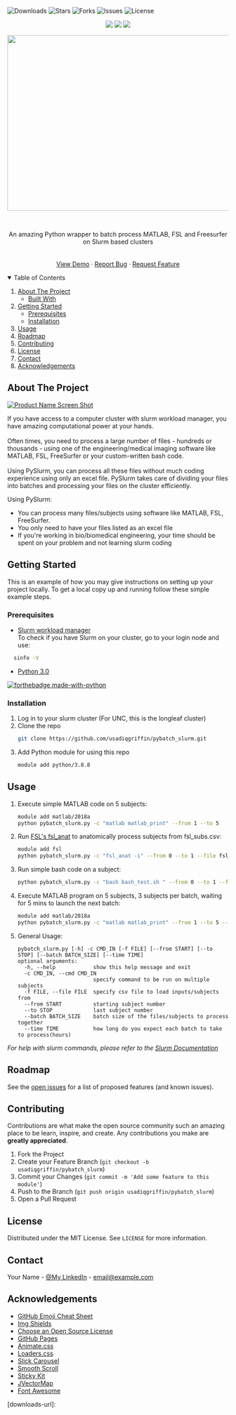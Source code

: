 
<!-- PROJECT SHIELDS -->
<!--
*** I'm using markdown "reference style" links for readability.
*** Reference links are enclosed in brackets [ ] instead of parentheses ( ).
*** See the bottom of this document for the declaration of the reference variables
*** for contributors-url, forks-url, etc. This is an optional, concise syntax you may use.
*** https://www.markdownguide.org/basic-syntax/#reference-style-links
-->
[contributors-shield]: https://img.shields.io/github/all-contributors/usadiqgriffin/pybatch_slurm
[contributors-url]: https://github.com/othneildrew/Best-README-Template/graphs/contributors
[forks-shield]: https://img.shields.io/github/forks/usadiqgriffin/pybatch_slurm?style=social
[forks-url]: https://img.shields.io/github/forks/usadiqgriffin/pybatch_slurm?style=social
[stars-shield]: https://img.shields.io/github/stars/usadiqgriffin/pybatch_slurm?style=social
[stars-url]: https://github.com/usadiqgriffin/pybatch_slurm/stargazers
[issues-shield]: https://img.shields.io/github/issues/usadiqgriffin/pybatch_slurm
[issues-url]: https://github.com/usadiqgriffin/pybatch_slurm/issues
[license-shield]: https://img.shields.io/github/license/usadiqgriffin/pybatch_slurm
[license-url]: https://github.com/usadiqgriffin/pybatch_slurm/blob/main/LICENSE.txt
[linkedin-shield]: https://img.shields.io/badge/-LinkedIn-black.svg?style=for-the-badge&logo=linkedin&colorB=555
[linkedin-url]: https://linkedin.com/in/othneildrew
[product-screenshot]: images/screenshot.png
[downloads-shield]: https://img.shields.io/github/downloads/usadiqgriffin/pybatch_slurm/total

![Downloads][downloads-shield]
![Stars][stars-shield]
![Forks][forks-shield]
![Issues][issues-shield]
![License][license-shield]

<p align="center">
  <img src="https://img.shields.io/github/downloads/usadiqgriffin/pybatch_slurm/total">
  <img src="https://img.shields.io/github/stars/usadiqgriffin/pybatch_slurm?style=social">
  <img src="https://img.shields.io/github/issues/othneildrew/Best-README-Template.svg?style=flat-square">                  
</p>
<p align="center">
    <img width="600" height="400" src="https://s4.gifyu.com/images/Pybatch_slurm.gif">
</p>
<!-- PROJECT LOGO -->
<br />
<p align="center">

  <p align="center">
    An amazing Python wrapper to batch process MATLAB, FSL and Freesurfer on Slurm based clusters
    <br />
    <br />
    <br />
    <a href="https://github.com/othneildrew/Best-README-Template">View Demo</a>
    ·
    <a href="https://github.com/usadiqgriffin/pybatch_slurm/issues">Report Bug</a>
    ·
    <a href="https://github.com/usadiqgriffin/pybatch_slurm/issues">Request Feature</a>
  </p>
</p>

[logo]: https://s4.gifyu.com/images/Pybatch_slurm.gif "Logo Title Text 2"


<!-- TABLE OF CONTENTS -->
<details open="open">
  <summary>Table of Contents</summary>
  <ol>
    <li>
      <a href="#about-the-project">About The Project</a>
      <ul>
        <li><a href="#built-with">Built With</a></li>
      </ul>
    </li>
    <li>
      <a href="#getting-started">Getting Started</a>
      <ul>
        <li><a href="#prerequisites">Prerequisites</a></li>
        <li><a href="#installation">Installation</a></li>
      </ul>
    </li>
    <li><a href="#usage">Usage</a></li>
    <li><a href="#roadmap">Roadmap</a></li>
    <li><a href="#contributing">Contributing</a></li>
    <li><a href="#license">License</a></li>
    <li><a href="#contact">Contact</a></li>
    <li><a href="#acknowledgements">Acknowledgements</a></li>
  </ol>
</details>



<!-- ABOUT THE PROJECT -->
## About The Project

[![Product Name Screen Shot][product-screenshot]](https://github.com/usadiqgriffin/pybatch_slurm/blob/main/Pybatch_slurm.png)

If you have access to a computer cluster with slurm workload manager, you have amazing computational power at your hands.  
<br />
Often times, you need to process a large number of files - hundreds or thousands - using one of the engineering/medical imaging software like MATLAB, FSL, FreeSurfer or your custom-written bash code.  
<br />
Using PySlurm, you can process all these files without much coding experience using only an excel file. PySlurm takes care of dividing your files into batches and processing your files on the cluster efficiently.   

Using PySlurm:
* You can process many files/subjects using software like MATLAB, FSL, FreeSurfer.
* You only need to have your files listed as an excel file
* If you're working in bio/biomedical engineering, your time should be spent on your problem and not learning slurm coding


<!-- GETTING STARTED -->
## Getting Started

This is an example of how you may give instructions on setting up your project locally.
To get a local copy up and running follow these simple example steps.

### Prerequisites

* [Slurm workload manager](https://slurm.schedmd.com/documentation.html) <br />
To check if you have Slurm on your cluster, go to your login node and use:
```sh
  sinfo -V
  ```
* [Python 3.0](https://www.python.org/download/releases/3.0/)
  
[![forthebadge made-with-python](http://ForTheBadge.com/images/badges/made-with-python.svg)](https://www.python.org/)

### Installation

1. Log in to your slurm cluster (For UNC, this is the longleaf cluster)
2. Clone the repo
   ```sh
   git clone https://github.com/usadiqgriffin/pybatch_slurm.git
   ```
3. Add Python module for using this repo
   ```sh
   module add python/3.8.8
   ```

<!-- USAGE EXAMPLES -->
## Usage

1. Execute simple MATLAB code on 5 subjects:
   ```sh
   module add matlab/2018a
   python pybatch_slurm.py -c "matlab matlab_print" --from 1 --to 5
   ```
2. Run [FSL's fsl_anat](https://fsl.fmrib.ox.ac.uk/fsl/fslwiki/fsl_anat) to anatomically process subjects from fsl_subs.csv:
   ```sh
   module add fsl
   python pybatch_slurm.py -c "fsl_anat -i" --from 0 --to 1 --file fsl_subs.csv
   ```
3. Run simple bash code on a subject:
   ```sh
   python pybatch_slurm.py -c "bash bash_test.sh " --from 0 --to 1 --file fsl_subs.csv
   ```
   
4. Execute MATLAB program on 5 subjects, 3 subjects per batch, waiting for 5 mins to launch the next batch:
   ```sh
   module add matlab/2018a
   python pybatch_slurm.py -c "matlab matlab_print" --from 1 --to 5 --batch 3 --time 0.08
   ```
   
5. General Usage: 
    ```
    pybatch_slurm.py [-h] -c CMD_IN [-f FILE] [--from START] [--to STOP] [--batch BATCH_SIZE] [--time TIME]
    optional arguments:
      -h, --help            show this help message and exit
      -c CMD_IN, --cmd CMD_IN
                            specify command to be run on multiple subjects
      -f FILE, --file FILE  specify csv file to load inputs/subjects from
      --from START          starting subject number
      --to STOP             last subject number
      --batch BATCH_SIZE    batch size of the files/subjects to process together
      --time TIME           how long do you expect each batch to take to process(hours)
    ```


_For help with slurm commands, please refer to the [Slurm Documentation](https://slurm.schedmd.com/)_


<!-- ROADMAP -->
## Roadmap

See the [open issues](https://github.com/othneildrew/Best-README-Template/issues) for a list of proposed features (and known issues).



<!-- CONTRIBUTING -->
## Contributing

Contributions are what make the open source community such an amazing place to be learn, inspire, and create. Any contributions you make are **greatly appreciated**.

1. Fork the Project
2. Create your Feature Branch (`git checkout -b usadiqgriffin/pybatch_slurm`)
3. Commit your Changes (`git commit -m 'Add some feature to this module'`)
4. Push to the Branch (`git push origin usadiqgriffin/pybatch_slurm`)
5. Open a Pull Request



<!-- LICENSE -->
## License

Distributed under the MIT License. See `LICENSE` for more information.



<!-- CONTACT -->
## Contact

Your Name - [@My LinkedIn](https://www.linkedin.com/in/usman-sadiq-765a643b/) - email@example.com


<!-- ACKNOWLEDGEMENTS -->
## Acknowledgements
* [GitHub Emoji Cheat Sheet](https://www.webpagefx.com/tools/emoji-cheat-sheet)
* [Img Shields](https://shields.io)
* [Choose an Open Source License](https://choosealicense.com)
* [GitHub Pages](https://pages.github.com)
* [Animate.css](https://daneden.github.io/animate.css)
* [Loaders.css](https://connoratherton.com/loaders)
* [Slick Carousel](https://kenwheeler.github.io/slick)
* [Smooth Scroll](https://github.com/cferdinandi/smooth-scroll)
* [Sticky Kit](http://leafo.net/sticky-kit)
* [JVectorMap](http://jvectormap.com)
* [Font Awesome](https://fontawesome.com)





<!-- MARKDOWN LINKS & IMAGES -->
<!-- https://www.markdownguide.org/basic-syntax/#reference-style-links -->
[contributors-shield]: https://img.shields.io/github/all-contributors/usadiqgriffin/pybatch_slurm
[contributors-url]: https://github.com/othneildrew/Best-README-Template/graphs/contributors
[forks-shield]: https://img.shields.io/github/forks/usadiqgriffin/pybatch_slurm?style=social
[forks-url]: https://img.shields.io/github/forks/usadiqgriffin/pybatch_slurm?style=social
[stars-shield]: https://img.shields.io/github/stars/usadiqgriffin/pybatch_slurm?style=social
[stars-url]: https://github.com/usadiqgriffin/pybatch_slurm/stargazers
[issues-shield]: https://img.shields.io/github/issues/usadiqgriffin/pybatch_slurm
[issues-url]: https://github.com/usadiqgriffin/pybatch_slurm/issues
[license-shield]: https://img.shields.io/github/license/usadiqgriffin/pybatch_slurm
[license-url]: https://github.com/usadiqgriffin/pybatch_slurm/blob/main/LICENSE.txt
[linkedin-shield]: https://img.shields.io/badge/-LinkedIn-black.svg?style=for-the-badge&logo=linkedin&colorB=555
[linkedin-url]: https://linkedin.com/in/othneildrew
[product-screenshot]: images/screenshot.png
[downloads-shield]: https://img.shields.io/github/downloads/usadiqgriffin/pybatch_slurm/total
[downloads-url]: 

